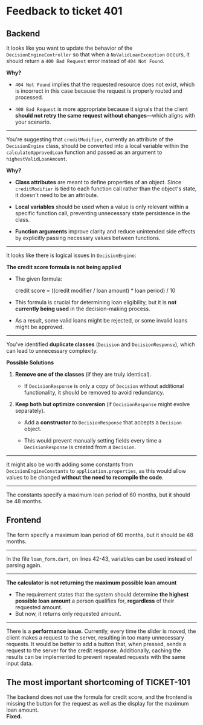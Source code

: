 # Feedback to ticket 401
## Backend
It looks like you want to update the behavior of the `DecisionEngineController` so that when a `NoValidLoanException` occurs, it should return a `400 Bad Request` error instead of `404 Not Found`.

**Why?**

-   `404 Not Found` implies that the requested resource does not exist, which is incorrect in this case because the request is properly routed and processed.

-   `400 Bad Request` is more appropriate because it signals that the client **should not retry the same request without changes**—which aligns with your scenario.
___
You're suggesting that `creditModifier`, currently an attribute of the `DecisionEngine` class, should be converted into a local variable within the `calculateApprovedLoan` function and passed as an argument to `highestValidLoanAmount`.

**Why?**

-   **Class attributes** are meant to define properties of an object. Since `creditModifier` is tied to each function call rather than the object's state, it doesn't need to be an attribute.

-   **Local variables** should be used when a value is only relevant within a specific function call, preventing unnecessary state persistence in the class.

-   **Function arguments** improve clarity and reduce unintended side effects by explicitly passing necessary values between functions.
___
It looks like there is logical issues in `DecisionEngine`:

**The credit score formula is not being applied**

-   The given formula:

    credit score = ((credit modifier / loan amount) * loan period) / 10
-   This formula is crucial for determining loan eligibility, but it is **not currently being used** in the decision-making process.

-   As a result, some valid loans might be rejected, or some invalid loans might be approved.
 ___
You’ve identified **duplicate classes** (`Decision` and `DecisionResponse`), which can lead to unnecessary complexity.

**Possible Solutions**

1.  **Remove one of the classes** (if they are truly identical).

    -   If `DecisionResponse` is only a copy of `Decision` without additional functionality, it should be removed to avoid redundancy.

2.  **Keep both but optimize conversion** (if `DecisionResponse` might evolve separately).

    -   Add a **constructor** to `DecisionResponse` that accepts a `Decision` object.

    -   This would prevent manually setting fields every time a `DecisionResponse` is created from a `Decision`.
___
It might also be worth adding some constants from `DecisionEngineConstants` to `application.properties`, as this would allow values to be changed **without the need to recompile the code**.
___
The constants specify a maximum loan period of 60 months, but it should be 48 months.
## Frontend
The form specify a maximum loan period of 60 months, but it should be 48 months.
___
In the file `loan_form.dart`, on lines 42-43, variables can be used instead of parsing again.
___
**The calculator is not returning the maximum possible loan amount**

-   The requirement states that the system should determine **the highest possible loan amount** a person qualifies for, **regardless** of their requested amount.
-   But now, it returns only requested amount.
___
There is a **performance issue.**
Currently, every time the slider is moved, the client makes a request to the server, resulting in too many unnecessary requests. It would be better to add a button that, when pressed, sends a request to the server for the credit response. Additionally, caching the results can be implemented to prevent repeated requests with the same input data.
## The most important shortcoming of TICKET-101
The backend does not use the formula for credit score, and the frontend is missing the button for the request as well as the display for the maximum loan amount.  
**Fixed.**
